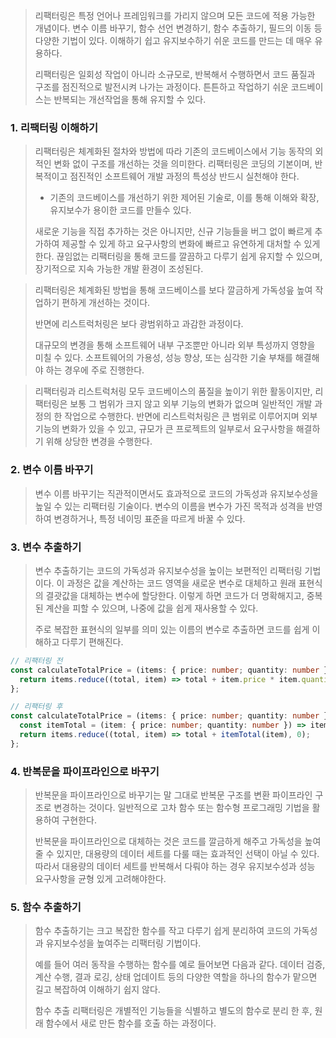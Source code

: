 > 리팩터링은 특정 언어나 프레임워크를 가리지 않으며 모든 코드에 적용 가능한 개념이다.
> 변수 이름 바꾸기, 함수 선언 변경하기, 함수 추출하기, 필드의 이동 등 다양한 기법이 있다.
> 이해하기 쉽고 유지보수하기 쉬운 코드를 만드는 데 매우 유용하다.
> 
> 리팩터링은 일회성 작업이 아니라 소규모로, 반복해서 수행하면서 코드 품질과 구조를 점진적으로 발전시켜 나가는 과정이다. 튼튼하고 작업하기 쉬운 코드베이스는 반복되는 개선작업을 통해 유지할 수 있다.


### 1. 리팩터링 이해하기

> 리팩터링은 체계화된 절차와 방법에 따라 기존의 코드베이스에서 기능 동작의 외적인 변화 없이 구조를 개선하는 것을 의미한다. 리팩터링은 코딩의 기본이며, 반복적이고 점진적인 소프트웨어 개발 과정의 특성상 반드시 실천해야 한다.
> 
> - 기존의 코드베이스를 개선하기 위한 제어된 기술로, 이를 통해 이해와 확장, 유지보수가 용이한 코드를 만들수 있다.
> 
> 새로운 기능을 직접 추가하는 것은 아니지만, 신규 기능들을 버그 없이 빠르게 추가하여 제공할 수 있게 하고 요구사항의 변화에 빠르고 유연하게 대처할 수 있게 한다. 끊임없는 리팩터링을 통해 코드를 깔끔하고 다루기 쉽게 유지할 수 있으며, 장기적으로 지속 가능한 개발 환경이 조성된다.

> 리팩터링은 체계화된 방법을 통해 코드베이스를 보다 깔금하게 가독성읖 높여 작업하기 편하게 개선하는 것이다.
> 
> 반면에 리스트럭처링은 보다 광범위하고 과감한 과정이다.
> 
> 대규모의 변경을 통해 소프트웨어 내부 구조뿐만 아니라 외부 특성까지 영향을 미칠 수 있다.
> 소프트웨어의 가용성, 성능 향상, 또는 심각한 기술 부채를 해결해야 하는 경우에 주로 진행한다.

>리팩터링과 리스트럭처링 모두 코드베이스의 품질을 높이기 위한 활동이지만, 리팩터링은 보통 그 범위가 크지 않고 외부 기능의 변화가 없으며 일반적인 개발 과정의 한 작업으로 수행한다. 반면에 리스트럭처링은 큰 범위로 이루어지며 외부 기능의 변화가 있을 수 있고, 규모가 큰 프로젝트의 일부로서 요구사항을 해결하기 위해 상당한 변경을 수행한다.


### 2. 변수 이름 바꾸기

>  변수 이름 바꾸기는 직관적이면서도 효과적으로 코드의 가독성과 유지보수성을 높일 수 있는 리팩터링 기술이다. 변수의 이름을 변수가 가진 목적과 성격을 반영하여 변경하거나, 특정 네이밍 표준을 따르게 바꿀 수 있다.

### 3. 변수 추출하기

> 변수 추출하기는 코드의 가독성과 유지보수성을 높이는 보편적인 리팩터링 기법이다. 이 과정은 값을 계산하는 코드 영역을 새로운 변수로 대체하고 원래 표현식의 결괏값을 대체하는 변수에 할당한다. 이렇게 하면 코드가 더 명확해지고, 중복된 계산을 피할 수 있으며, 나중에 값을 쉽게 재사용할 수 있다.
> 
> 주로 복잡한 표현식의 일부를 의미 있는 이름의 변수로 추출하면 코드를 쉽게 이해하고 다루기 편해진다.

``` ts
// 리팩터링 전
const calculateTotalPrice = (items: { price: number; quantity: number }[]) => {
  return items.reduce((total, item) => total + item.price * item.quantity, 0);
};
```

``` ts
// 리팩터링 후
const calculateTotalPrice = (items: { price: number; quantity: number }[]) => {
  const itemTotal = (item: { price: number; quantity: number }) => item.price * item.quantity;
  return items.reduce((total, item) => total + itemTotal(item), 0);
};

```

### 4. 반복문을 파이프라인으로 바꾸기

> 반복문을 파이프라인으로 바꾸기는 말 그대로 반복문 구조를 변환 파이프라인 구조로 변경하는 것이다.
> 일반적으로 고차 함수 또는 함수형 프로그래밍 기법을 활용하여 구현한다.
> 
> 반복문을 파이프라인으로 대체하는 것은 코드를 깔금하게 해주고 가독성을 높여줄 수 있지만, 대용량의 데이터 세트를 다룰 때는 효과적인 선택이 아닐 수 있다. 따라서 대용량의 데이터 세트를 반복해서 다뤄야 하는 경우 유지보수성과 성능 요구사항을 균형 있게 고려해야한다.

### 5. 함수 추출하기

>  함수 추출하기는 크고 복잡한 함수를 작고 다루기 쉽게 분리하여 코드의 가독성과 유지보수성을 높여주는 리팩터링 기법이다.
>  
>  예를 들어 여러 동작을 수행하는 함수를 예로 들어보면 다음과 같다.
>  데이터 검증, 계산 수행, 결과 로깅, 상태 업데이트 등의 다양한 역할을 하나의 함수가 맡으면 길고 복잡하여 이해하기 쉽지 않다.
>  
>  함수 추출 리팩터링은 개별적인 기능들을 식별하고 별도의 함수로 분리 한 후, 원래 함수에서 새로 만든 함수를 호출 하는 과정이다.